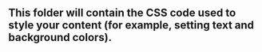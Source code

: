 
<h2>This folder will contain the CSS code used to style your content (for example, setting text and background colors). </h2>
